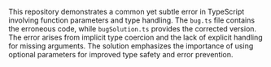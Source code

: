 This repository demonstrates a common yet subtle error in TypeScript involving function parameters and type handling. The `bug.ts` file contains the erroneous code, while `bugSolution.ts` provides the corrected version. The error arises from implicit type coercion and the lack of explicit handling for missing arguments.  The solution emphasizes the importance of using optional parameters for improved type safety and error prevention.